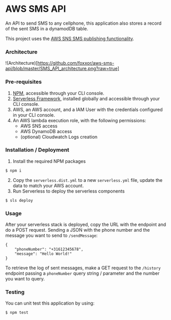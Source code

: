 # AWS SMS API

An API to send SMS to any cellphone, this application also stores a record of the sent SMS in a dynamodDB table.

This project uses the [AWS SNS SMS publishing functionality](https://docs.aws.amazon.com/sns/latest/dg/sms_publish-to-phone.html).

### Architecture

!(Architecture)[https://github.com/foxxor/aws-sms-api/blob/master/SMS_API_architecture.png?raw=true]

### Pre-requisites

1. [NPM](https://docs.npmjs.com/cli/install), accessible through your CLI console.
2. [Serverless Framework](https://serverless.com/framework/docs/providers/aws/guide/installation/), installed globally and accessible through your CLI console.
3. AWS, an AWS account, and a IAM User with the credentials configured in your CLI console.
4. An AWS lambda execution role, with the following permissions:
    * AWS SNS access
    * AWS DynamoDB access
    * (optional) Cloudwatch Logs creation

### Installation / Deployment

1. Install the required NPM packages
```
$ npm i
```
2. Copy the `serverless.dist.yml` to a new `serverless.yml` file, update the data to match your AWS account.
3. Run Serverless to deploy the serverless components
```
$ sls deploy
```

### Usage

After your serverless stack is deployed, copy the URL with the endpoint and do a POST request. Sending a JSON with the phone number and the message you want to send to `/sendMessage`:

```
{
    "phoneNumber": "+31612345678",
    "message": "Hello World!"
}
```

To retrieve the log of sent messages, make a GET request to the `/history` endpoint passing a `phoneNumber` query string / parameter and the number you want to query.

### Testing

You can unit test this application by using:
```
$ npm test
```
